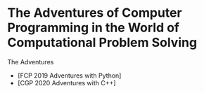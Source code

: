 # The Adventures of Computer Programming in the World of Computational Problem Solving

The Adventures
  * [FCP 2019 Adventures with Python]
  * [CGP 2020 Adventures with C++]
